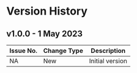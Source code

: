 # Version History

## v1.0.0 - 1 May 2023
| Issue No. | Change Type | Description |
|--------|--------|-------|
| NA       |  New      | Initial version |